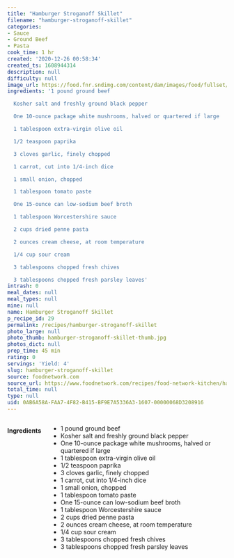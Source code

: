 ```yaml
---
title: "Hamburger Stroganoff Skillet"
filename: "hamburger-stroganoff-skillet"
categories:
- Sauce
- Ground Beef
- Pasta
cook_time: 1 hr
created: '2020-12-26 00:58:34'
created_ts: 1608944314
description: null
difficulty: null
image_url: https://food.fnr.sndimg.com/content/dam/images/food/fullset/2018/3/30/0/LS-Library_Hamburger-Stroganoff-Skillet_s4x3.jpg.rend.hgtvcom.826.620.suffix/1522443802058.jpeg
ingredients: '1 pound ground beef

  Kosher salt and freshly ground black pepper

  One 10-ounce package white mushrooms, halved or quartered if large

  1 tablespoon extra-virgin olive oil

  1/2 teaspoon paprika

  3 cloves garlic, finely chopped

  1 carrot, cut into 1/4-inch dice

  1 small onion, chopped

  1 tablespoon tomato paste

  One 15-ounce can low-sodium beef broth

  1 tablespoon Worcestershire sauce

  2 cups dried penne pasta

  2 ounces cream cheese, at room temperature

  1/4 cup sour cream

  3 tablespoons chopped fresh chives

  3 tablespoons chopped fresh parsley leaves'
intrash: 0
meal_dates: null
meal_types: null
mine: null
name: Hamburger Stroganoff Skillet
p_recipe_id: 29
permalink: /recipes/hamburger-stroganoff-skillet
photo_large: null
photo_thumb: hamburger-stroganoff-skillet-thumb.jpg
photos_dict: null
prep_time: 45 min
rating: 0
servings: 'Yield: 4'
slug: hamburger-stroganoff-skillet
source: foodnetwork.com
source_url: https://www.foodnetwork.com/recipes/food-network-kitchen/hamburger-stroganoff-skillet-5478672
total_time: null
type: null
uid: 0AB6A58A-FAA7-4F82-B415-BF9E7A5336A3-1607-00000068D3208916
---
```

<div class="large-8 medium-7 columns" id="writeup">	</div><!-- #writeup -->
</div><!-- #row-one -->
<div class="row" id="row-two">	<div class="medium-4 small-5 columns" id="ingredients"><h4>Ingredients</h4><div class="box box-ingredients content"><ul>
<li>1 pound ground beef</li>
<li>Kosher salt and freshly ground black pepper</li>
<li>One 10-ounce package white mushrooms, halved or quartered if large</li>
<li>1 tablespoon extra-virgin olive oil</li>
<li>1/2 teaspoon paprika</li>
<li>3 cloves garlic, finely chopped</li>
<li>1 carrot, cut into 1/4-inch dice</li>
<li>1 small onion, chopped</li>
<li>1 tablespoon tomato paste</li>
<li>One 15-ounce can low-sodium beef broth</li>
<li>1 tablespoon Worcestershire sauce</li>
<li>2 cups dried penne pasta</li>
<li>2 ounces cream cheese, at room temperature</li>
<li>1/4 cup sour cream</li>
<li>3 tablespoons chopped fresh chives</li>
<li>3 tablespoons chopped fresh parsley leaves</li>
</ul>
</div>	</div>	<div class="medium-6 small-7 columns" id="directions">	</div>